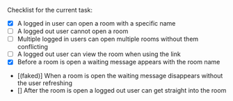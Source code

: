 Checklist for the current task:

- [x] A logged in user can open a room with a specific name
- [ ] A logged out user cannot open a room
- [ ] Multiple logged in users can open multiple rooms without them conflicting
- [ ] A logged out user can view the room when using the link
- [x] Before a room is open a waiting message appears with the room name
- [(faked)] When a room is open the waiting message disappears without the user
  refreshing
- [] After the room is open a logged out user can get straight into the room
